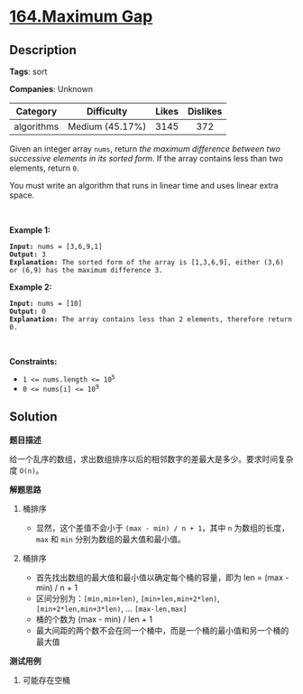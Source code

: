# [164.Maximum Gap](https://leetcode.com/problems/maximum-gap/description/)

## Description

**Tags**: sort

**Companies**: Unknown

|  Category  |   Difficulty    | Likes | Dislikes |
| :--------: | :-------------: | :---: | :------: |
| algorithms | Medium (45.17%) | 3145  |   372    |

<p>Given an integer array <code>nums</code>, return <em>the maximum difference between two successive elements in its sorted form</em>. If the array contains less than two elements, return <code>0</code>.</p>
<p>You must write an algorithm that runs in linear time and uses linear extra space.</p>
<p>&nbsp;</p>
<p><strong class="example">Example 1:</strong></p>
<pre><code><strong>Input:</strong> nums = [3,6,9,1]
<strong>Output:</strong> 3
<strong>Explanation:</strong> The sorted form of the array is [1,3,6,9], either (3,6) or (6,9) has the maximum difference 3.</code></pre>
<p><strong class="example">Example 2:</strong></p>
<pre><code><strong>Input:</strong> nums = [10]
<strong>Output:</strong> 0
<strong>Explanation:</strong> The array contains less than 2 elements, therefore return 0.</code></pre>
<p>&nbsp;</p>
<p><strong>Constraints:</strong></p>
<ul>
  <li><code>1 &lt;= nums.length &lt;= 10<sup>5</sup></code></li>
  <li><code>0 &lt;= nums[i] &lt;= 10<sup>9</sup></code></li>
</ul>

## Solution

**题目描述**

给一个乱序的数组，求出数组排序以后的相邻数字的差最大是多少。要求时间复杂度 `O(n)`。

**解题思路**

1. 桶排序
   - 显然，这个差值不会小于 `(max - min) / n + 1`，其中 `n` 为数组的长度，`max` 和 `min` 分别为数组的最大值和最小值。

2. 桶排序
   - 首先找出数组的最大值和最小值以确定每个桶的容量，即为 len = (max - min) / n + 1
   - 区间分别为：`[min,min+len)`, `[min+len,min+2*len)`, `[min+2*len,min+3*len)`, ... `[max-len,max]`
   - 桶的个数为 (max - min) / len + 1
   - 最大间距的两个数不会在同一个桶中，而是一个桶的最小值和另一个桶的最大值

**测试用例**

1. 可能存在空桶


